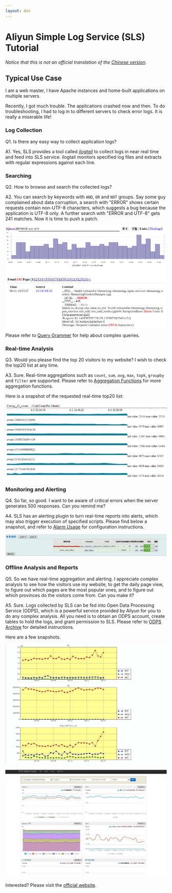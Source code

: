 ```yaml
---
layout: doc
---
```

Aliyun Simple Log Service (SLS) Tutorial
===================

_Notice that this is not an official translation of the [Chinese version](http://slsweb.aliyun-inc.com/first.pdf)._

Typical Use Case
-------------------

I am a web master, I have Apache instances and home-built applications on multiple servers.

Recently, I got much trouble. The applications crashed now and then. To do troubleshooting, I had to log in to different servers to check error logs. It is really a miserable life!


### Log Collection

Q1. Is there any easy way to collect application logs?

A1. Yes, SLS provides a tool called *[ilogtail](http://slsweb.aliyun-inc.com/input.html#logtail)* to collect logs in near real time and feed into SLS service. ilogtail monitors specified log files and extracts with regular expressions against each line.


### Searching

Q2. How to browse and search the collected logs?

A2. You can search by keywords with `AND`, `OR` and `NOT` groups. Say some guy complained about data corruption, a search with "ERROR" shows certain requests contain non-UTF-8 characters, which suggests a bug because the application is UTF-8 only. A further search with "ERROR and UTF-8" gets 241 matches. Now it is time to push a patch.

![Search](sls-tutorial/sls-search.png)

Please refer to [Query Grammer](http://wiki.aliyun-inc.com/projects/apsara/wiki/ShennongOpenService/IndexServer/QueryGrammer) for help about complex queries.


### Real-time Analysis

Q3. Would you please find the top 20 visitors to my website? I wish to check the top20 list at any time.

A3. Sure. Real-time aggregations such as `count`, `sum`, `avg`, `max`, `topk`, `groupby` and `filter` are supported. Please refer to [Aggregation Functions](http://slsweb.aliyun-inc.com/config.html#function_agg) for more aggregation functions.

Here is a snapshot of the requested real-time top20 list:

![Aggregation](sls-tutorial/sls-aggregation.png)


### Monitoring and Alerting

Q4. So far, so good. I want to be aware of critical errors when the server generates 500 responses. Can you remind me?

A4. SLS has an alerting plugin to turn real-time reports into alerts, which may also trigger execution of specified scripts. Please find below a snapshot, and refer to [Alarm Usage](http://slsweb.aliyun-inc.com/alarm_usage.pdf) for configuration instructions.

![Alerting](sls-tutorial/sls-alert.png)


### Offline Analysis and Reports

Q5. So we have real-time aggregation and alerting. I appreciate complex analysis to see how the visitors use my website, to get the daily page view, to figure out which pages are the most popular ones, and to figure out which provinces do the visitors come from. Can you make it?

A5. Sure. Logs collected by SLS can be fed into Open Data Processing Service (ODPS), which is a powerful service provided by Aliyun for you to do any complex analysis. All you need is to obtain an ODPS account, create tables to hold the logs, and grant permission to SLS. Please refer to [ODPS Archive](http://slsweb.aliyun-inc.com/config.html#function_odps) for detailed instructions.

Here are a few snapshots.

![Daily Reports](sls-tutorial/sls-daily-reports.jpg)

![ODPS Portal](sls-tutorial/sls-odps-portal.jpg)

Interested? Please visit the [official website](http://slsweb.aliyun-inc.com).
